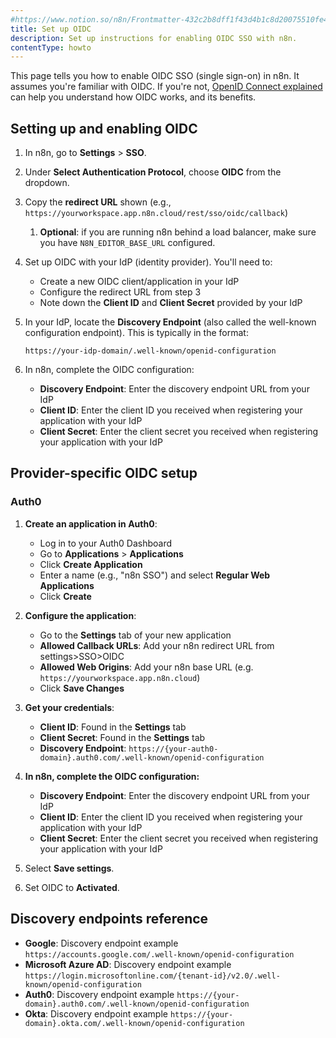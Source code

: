 ```yaml
---
#https://www.notion.so/n8n/Frontmatter-432c2b8dff1f43d4b1c8d20075510fe4
title: Set up OIDC
description: Set up instructions for enabling OIDC SSO with n8n.
contentType: howto
---
```


This page tells you how to enable OIDC SSO (single sign-on) in n8n. It assumes you're familiar with OIDC. If you're not, [OpenID Connect explained](https://openid.net/connect/) can help you understand how OIDC works, and its benefits.

## Setting up and enabling OIDC

1. In n8n, go to **Settings** > **SSO**.
2. Under **Select Authentication Protocol**, choose **OIDC** from the dropdown.
3. Copy the **redirect URL** shown (e.g., `https://yourworkspace.app.n8n.cloud/rest/sso/oidc/callback`)
   1. **Optional**: if you are running n8n behind a load balancer, make sure you have `N8N_EDITOR_BASE_URL` configured.
4. Set up OIDC with your IdP (identity provider). You'll need to:
   
   - Create a new OIDC client/application in your IdP
   - Configure the redirect URL from step 3
   - Note down the **Client ID** and **Client Secret** provided by your IdP

5. In your IdP, locate the **Discovery Endpoint** (also called the well-known configuration endpoint). This is typically in the format:
   ```
   https://your-idp-domain/.well-known/openid-configuration

   ```

6. In n8n, complete the OIDC configuration:
   
   - **Discovery Endpoint**: Enter the discovery endpoint URL from your IdP
   - **Client ID**: Enter the client ID you received when registering your application with your IdP
   - **Client Secret**: Enter the client secret you received when registering your application with your IdP

## Provider-specific OIDC setup

### Auth0

1. **Create an application in Auth0**:

   - Log in to your Auth0 Dashboard
   - Go to **Applications** > **Applications**
   - Click **Create Application**
   - Enter a name (e.g., "n8n SSO") and select **Regular Web Applications**
   - Click **Create**

2. **Configure the application**:

   - Go to the **Settings** tab of your new application
   - **Allowed Callback URLs**: Add your n8n redirect URL from settings>SSO>OIDC
   - **Allowed Web Origins**: Add your n8n base URL (e.g. `https://yourworkspace.app.n8n.cloud`)
   - Click **Save Changes**

3. **Get your credentials**:

   - **Client ID**: Found in the **Settings** tab
   - **Client Secret**: Found in the **Settings** tab
   - **Discovery Endpoint**: `https://{your-auth0-domain}.auth0.com/.well-known/openid-configuration`

6. **In n8n, complete the OIDC configuration:**

   - **Discovery Endpoint**: Enter the discovery endpoint URL from your IdP
   - **Client ID**: Enter the client ID you received when registering your application with your IdP
   - **Client Secret**: Enter the client secret you received when registering your application with your IdP

7. Select **Save settings**.
9. Set OIDC to **Activated**.

## Discovery endpoints reference
- **Google**: Discovery endpoint example `https://accounts.google.com/.well-known/openid-configuration`
- **Microsoft Azure AD**: Discovery endpoint example `https://login.microsoftonline.com/{tenant-id}/v2.0/.well-known/openid-configuration`
- **Auth0**: Discovery endpoint example `https://{your-domain}.auth0.com/.well-known/openid-configuration`
- **Okta**: Discovery endpoint example `https://{your-domain}.okta.com/.well-known/openid-configuration`


